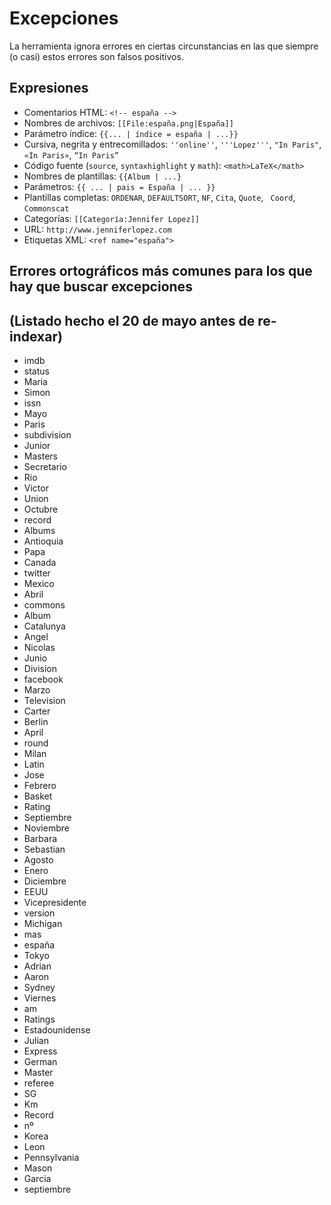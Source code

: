 # Excepciones

La herramienta ignora errores en ciertas circunstancias en las que siempre
(o casi) estos errores son falsos positivos.

## Expresiones

* Comentarios HTML: `<!-- españa -->`
* Nombres de archivos: `[[File:españa.png|España]]`
* Parámetro índice: `{{... | índice = españa | ...}}`
* Cursiva, negrita y entrecomillados: `''online''`, `'''Lopez'''`,
 `"In Paris"`, `«In Paris»`, `“In Paris”` 
* Código fuente (`source`, `syntaxhighlight` y `math`): `<math>LaTeX</math>`
* Nombres de plantillas: `{{Album | ...}`
* Parámetros: `{{ ... | pais = España | ... }}`
* Plantillas completas: `ORDENAR`, `DEFAULTSORT`, `NF`, `Cita`, `Quote`,
 ` Coord`, `Commonscat`
* Categorías: `[[Categoría:Jennifer Lopez]]` 
* URL: `http://www.jenniferlopez.com`
* Etiquetas XML: `<ref name="españa">`

## Errores ortográficos más comunes para los que hay que buscar excepciones
## (Listado hecho el 20 de mayo antes de re-indexar)
* imdb
* status
* Maria
* Simon
* issn
* Mayo
* Paris
* subdivision
* Junior
* Masters
* Secretario
* Rio
* Victor
* Union
* Octubre
* record
* Albums
* Antioquia
* Papa
* Canada
* twitter
* Mexico
* Abril
* commons
* Album
* Catalunya
* Angel
* Nicolas
* Junio
* Division
* facebook
* Marzo
* Television
* Carter
* Berlin
* April
* round
* Milan
* Latin
* Jose
* Febrero
* Basket
* Rating
* Septiembre
* Noviembre
* Barbara
* Sebastian
* Agosto
* Enero
* Diciembre
* EEUU
* Vicepresidente
* version
* Michigan
* mas
* españa
* Tokyo
* Adrian
* Aaron
* Sydney
* Viernes
* am
* Ratings
* Estadounidense
* Julian
* Express
* German
* Master
* referee
* SG
* Km
* Record
* nº
* Korea
* Leon
* Pennsylvania
* Mason
* Garcia
* septiembre

